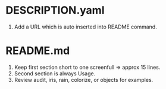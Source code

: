 DESCRIPTION.yaml
================

1. Add a URL which is auto inserted into README command.
   

README.md
=========

1. Keep first section short to one screenfull => approx 15 lines.
1. Second section is always Usage.
1. Review audit, iris, rain, colorize, or objects for examples.
